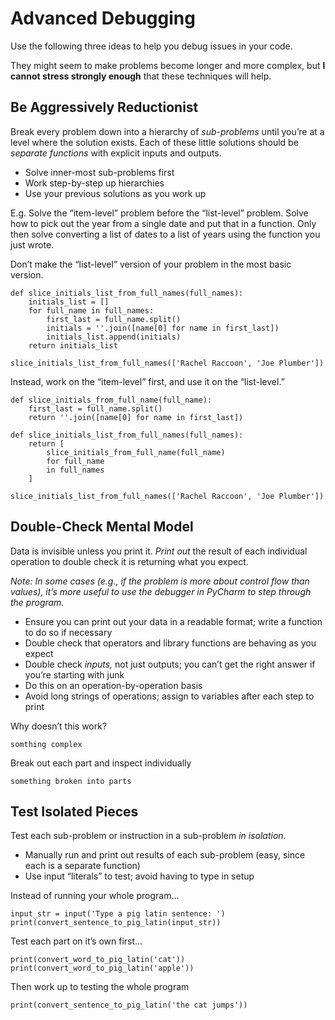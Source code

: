# Advanced Debugging

Use the following three ideas to help you debug issues in your code.

They might seem to make problems become longer and more complex, but **I cannot stress strongly enough** that these techniques will help.

## Be Aggressively Reductionist

Break every problem down into a hierarchy of _sub-problems_ until you’re at a level where the solution exists. Each of these little solutions should be _separate functions_ with explicit inputs and outputs.

- Solve inner-most sub-problems first
- Work step-by-step up hierarchies
- Use your previous solutions as you work up

E.g. Solve the “item-level” problem before the “list-level” problem.
Solve how to pick out the year from a single date and put that in a function. Only then solve converting a list of dates to a list of years using the function you just wrote.

Don’t make the “list-level” version of your problem in the most basic version.

    def slice_initials_list_from_full_names(full_names):
        initials_list = []
        for full_name in full_names:
            first_last = full_name.split()
            initials = ''.join([name[0] for name in first_last])
            initials_list.append(initials)
        return initials_list
    
    slice_initials_list_from_full_names(['Rachel Raccoon', 'Joe Plumber'])

Instead, work on the “item-level” first, and use it on the “list-level.”

    def slice_initials_from_full_name(full_name):
        first_last = full_name.split()
        return ''.join([name[0] for name in first_last])
    
    def slice_initials_list_from_full_names(full_names):
        return [
            slice_initials_from_full_name(full_name)
            for full_name
            in full_names
        ]
    
    slice_initials_list_from_full_names(['Rachel Raccoon', 'Joe Plumber'])

## Double-Check Mental Model

Data is invisible unless you print it. _Print out_ the result of each individual operation to double check it is returning what you expect.

_Note: In some cases (e.g., if the problem is more about control flow than values), it’s more useful to use the debugger in PyCharm to step through the program._

- Ensure you can print out your data in a readable format; write a function to do so if necessary
- Double check that operators and library functions are behaving as you expect
- Double check _inputs,_ not just outputs; you can’t get the right answer if you’re starting with junk
- Do this on an operation-by-operation basis
- Avoid long strings of operations; assign to variables after each step to print

Why doesn’t this work?

    somthing complex

Break out each part and inspect individually

    something broken into parts

## Test Isolated Pieces

Test each sub-problem or instruction in a sub-problem _in isolation._

- Manually run and print out results of each sub-problem (easy, since each is a separate function)
- Use input “literals” to test; avoid having to type in setup

Instead of running your whole program…

    input_str = input('Type a pig latin sentence: ')
    print(convert_sentence_to_pig_latin(input_str))

Test each part on it’s own first…

    print(convert_word_to_pig_latin('cat'))
    print(convert_word_to_pig_latin('apple'))

Then work up to testing the whole program

    print(convert_sentence_to_pig_latin('the cat jumps'))
